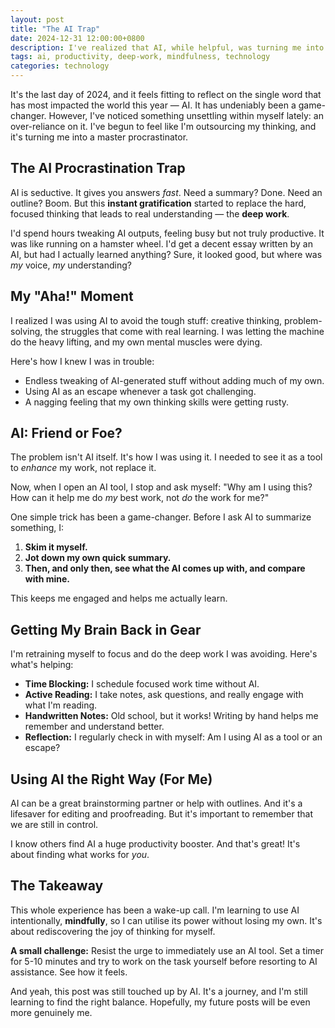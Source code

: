 ```yaml
---
layout: post
title: "The AI Trap"
date: 2024-12-31 12:00:00+0800
description: I've realized that AI, while helpful, was turning me into a procrastinator. Here's how I'm taking back control and learning to use it as a tool, not a way to escape.
tags: ai, productivity, deep-work, mindfulness, technology
categories: technology
---
```


It's the last day of 2024, and it feels fitting to reflect on the single word that has most impacted the world this year — AI. It has undeniably been a game-changer. However, I've noticed something unsettling within myself lately: an over-reliance on it. I've begun to feel like I'm outsourcing my thinking, and it's turning me into a master procrastinator.

## The AI Procrastination Trap

AI is seductive. It gives you answers _fast_. Need a summary? Done. Need an outline? Boom. But this **instant gratification** started to replace the hard, focused thinking that leads to real understanding — the **deep work**.

I'd spend hours tweaking AI outputs, feeling busy but not truly productive. It was like running on a hamster wheel. I'd get a decent essay written by an AI, but had I actually learned anything? Sure, it looked good, but where was _my_ voice, _my_ understanding?

## My "Aha!" Moment

I realized I was using AI to avoid the tough stuff: creative thinking, problem-solving, the struggles that come with real learning. I was letting the machine do the heavy lifting, and my own mental muscles were dying.

Here's how I knew I was in trouble:

- Endless tweaking of AI-generated stuff without adding much of my own.
- Using AI as an escape whenever a task got challenging.
- A nagging feeling that my own thinking skills were getting rusty.

## AI: Friend or Foe?

The problem isn't AI itself. It's how I was using it. I needed to see it as a tool to _enhance_ my work, not replace it.

Now, when I open an AI tool, I stop and ask myself: "Why am I using this? How can it help me do _my_ best work, not _do_ the work for me?"

One simple trick has been a game-changer. Before I ask AI to summarize something, I:

1. **Skim it myself.**
2. **Jot down my own quick summary.**
3. **Then, and only then, see what the AI comes up with, and compare with mine.**

This keeps me engaged and helps me actually learn.

## Getting My Brain Back in Gear

I'm retraining myself to focus and do the deep work I was avoiding. Here's what's helping:

- **Time Blocking:** I schedule focused work time without AI.
- **Active Reading:** I take notes, ask questions, and really engage with what I'm reading.
- **Handwritten Notes:** Old school, but it works! Writing by hand helps me remember and understand better.
- **Reflection:** I regularly check in with myself: Am I using AI as a tool or an escape?

## Using AI the Right Way (For Me)

AI can be a great brainstorming partner or help with outlines. And it's a lifesaver for editing and proofreading. But it's important to remember that we are still in control.

I know others find AI a huge productivity booster. And that's great! It's about finding what works for _you_.

## The Takeaway

This whole experience has been a wake-up call. I'm learning to use AI intentionally, **mindfully**, so I can utilise its power without losing my own. It's about rediscovering the joy of thinking for myself.

**A small challenge:** Resist the urge to immediately use an AI tool. Set a timer for 5-10 minutes and try to work on the task yourself before resorting to AI assistance. See how it feels.

And yeah, this post was still touched up by AI. It's a journey, and I'm still learning to find the right balance. Hopefully, my future posts will be even more genuinely me.
